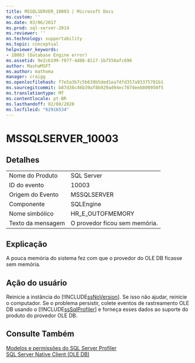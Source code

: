 ```yaml
---
title: MSSQLSERVER_10003 | Microsoft Docs
ms.custom: ''
ms.date: 03/06/2017
ms.prod: sql-server-2014
ms.reviewer: ''
ms.technology: supportability
ms.topic: conceptual
helpviewer_keywords:
- 10003 (Database Engine error)
ms.assetid: 9e2cb199-f077-4d88-8117-1b7550afc696
author: MashaMSFT
ms.author: mathoma
manager: craigg
ms.openlocfilehash: f7e5a3b7c5b639b5ded1ea7dfd357a93375781b1
ms.sourcegitcommit: b87d36c46b39af8b929ad94ec707dee8800950f5
ms.translationtype: MT
ms.contentlocale: pt-BR
ms.lasthandoff: 02/08/2020
ms.locfileid: "62916534"
---
```

# <a name="mssqlserver_10003"></a>MSSQLSERVER_10003
    
## <a name="details"></a>Detalhes  
  
|||  
|-|-|  
|Nome do Produto|SQL Server|  
|ID do evento|10003|  
|Origem do Evento|MSSQLSERVER|  
|Componente|SQLEngine|  
|Nome simbólico|HR_E_OUTOFMEMORY|  
|Texto da mensagem|O provedor ficou sem memória.|  
  
## <a name="explanation"></a>Explicação  
 A pouca memória do sistema fez com que o provedor do OLE DB ficasse sem memória.  
  
## <a name="user-action"></a>Ação do usuário  
 Reinicie a instância do [!INCLUDE[ssNoVersion](../../includes/ssnoversion-md.md)]. Se isso não ajudar, reinicie o computador. Se o problema persistir, colete eventos de rastreamento OLE DB usando o [!INCLUDE[ssSqlProfiler](../../includes/sssqlprofiler-md.md)] e forneça esses dados ao suporte do produto do provedor OLE DB.  
  
## <a name="see-also"></a>Consulte Também  
 [Modelos e permissões do SQL Server Profiler](../../tools/sql-server-profiler/sql-server-profiler-templates-and-permissions.md)   
 [SQL Server Native Client &#40;OLE DB&#41;](../native-client/ole-db/sql-server-native-client-ole-db.md)  
  
  
